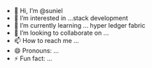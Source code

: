 - 👋 Hi, I’m @suniel
- 👀 I’m interested in ...stack development 
- 🌱 I’m currently learning ... hyper ledger fabric 
- 💞️ I’m looking to collaborate on ...
- 📫 How to reach me ...
- 😄 Pronouns: ...
- ⚡ Fun fact: ...

<!---
suniel/suniel is a ✨ special ✨ repository because its `README.md` (this file) appears on your GitHub profile.
You can click the Preview link to take a look at your changes.
--->
